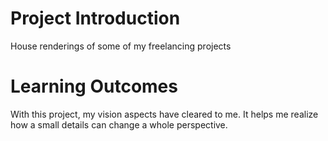 # Project Introduction
House renderings of some of my freelancing projects
# Learning Outcomes
With this project, my vision aspects have cleared to me. It helps me realize how a small details can change a whole perspective.

